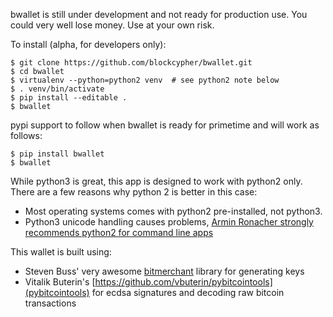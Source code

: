 bwallet is still under development and not ready for production use. You could very well lose money. Use at your own risk.

To install (alpha, for developers only):
```
$ git clone https://github.com/blockcypher/bwallet.git
$ cd bwallet
$ virtualenv --python=python2 venv  # see python2 note below 
$ . venv/bin/activate
$ pip install --editable .
$ bwallet
```

pypi support to follow when bwallet is ready for primetime and will work as follows:
```
$ pip install bwallet
$ bwallet
```

While python3 is great, this app is designed to work with python2 only. There are a few reasons why python 2 is better in this case:
- Most operating systems comes with python2 pre-installed, not python3.
- Python3 unicode handling causes problems, [Armin Ronacher strongly recommends python2 for command line apps](http://click.pocoo.org/4/python3/)

This wallet is built using:
- Steven Buss' very awesome [bitmerchant](https://github.com/sbuss) library for generating keys
- Vitalik Buterin's [https://github.com/vbuterin/pybitcointools](pybitcointools) for ecdsa signatures and decoding raw bitcoin transactions
